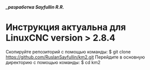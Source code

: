##### _разработка Sayfullin R.R.

Инструкция актуальна для LinuxCNC version > 2.8.4
========================================================================================================================
Скопируйте репозиторий с помощью команды:
$ git clone https://github.com/RuslanSayfullin/km2.git
Перейдите в основную директорию с помощью команды: 
$ cd km2


